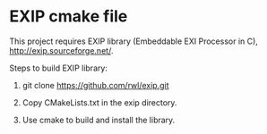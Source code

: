 # EXIP cmake file
This project requires EXIP library (Embeddable EXI Processor in C), http://exip.sourceforge.net/.

Steps to build EXIP library:

1. git clone https://github.com/rwl/exip.git

2. Copy CMakeLists.txt in the exip directory.

3. Use cmake to build and install the library.